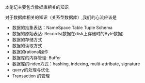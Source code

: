 本笔记主要包含数据库相关的知识

对于数据库相关的知识（关系型数据库）,我们的心流应该是


* 数据的抽象表达：NameSpace Table Tuple Schema
* 数据的原始表达: Records(数据在disk上存储时的Byte数据)
* 数据的存储方式
* 数据的读取方式
* 数据的rational操作
* 数据库的内存管理: Buffer
* 数据库的index方式：hashing, indexing, multi-attribute, signature
* query的处理与优化
* Transaction 的管理